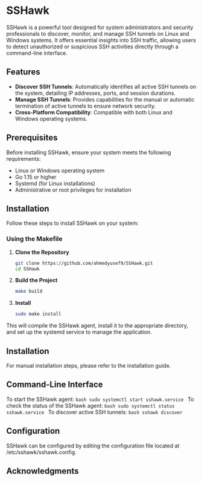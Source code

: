 # SSHawk

SSHawk is a powerful tool designed for system administrators and security professionals to discover, monitor, and manage SSH tunnels on Linux and Windows systems. It offers essential insights into SSH traffic, allowing users to detect unauthorized or suspicious SSH activities directly through a command-line interface.

## Features

- **Discover SSH Tunnels**: Automatically identifies all active SSH tunnels on the system, detailing IP addresses, ports, and session durations.
- **Manage SSH Tunnels**: Provides capabilities for the manual or automatic termination of active tunnels to ensure network security.
- **Cross-Platform Compatibility**: Compatible with both Linux and Windows operating systems.

## Prerequisites

Before installing SSHawk, ensure your system meets the following requirements:

- Linux or Windows operating system
- Go 1.15 or higher
- Systemd (for Linux installations)
- Administrative or root privileges for installation

## Installation

Follow these steps to install SSHawk on your system:

### Using the Makefile

1. **Clone the Repository**
   ```bash
   git clone https://github.com/ahmedyusef9/SSHawk.git
   cd SSHawk
   ```

1. **Build the Project**
   ```bash
   make build
   ```

1. **Install**
   ```bash
   sudo make install
   ```

This will compile the SSHawk agent, install it to the appropriate directory, and set up the systemd service to manage the application.

## Installation

For manual installation steps, please refer to the installation guide.

## Command-Line Interface

To start the SSHawk agent:
    ```bash
       sudo systemctl start sshawk.service
    ```
To check the status of the SSHawk agent:
    ```bash
       sudo systemctl status sshawk.service
    ```
To discover active SSH tunnels:
    ```bash
       sshawk discover
    ```

## Configuration

SSHawk can be configured by editing the configuration file located at /etc/sshawk/sshawk.config.

## Acknowledgments
